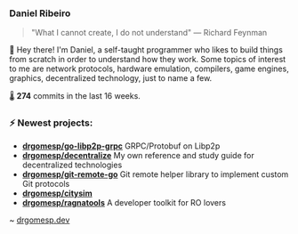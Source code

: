 ### Daniel Ribeiro
>  "What I cannot create, I do not understand" — Richard Feynman

👋 Hey there! I'm Daniel, a self-taught programmer who likes to build things from scratch
in order to understand how they work. Some topics of interest to me are network
protocols, hardware emulation, compilers, game engines, graphics, decentralized 
technology, just to name a few.

🌡️ **274** commits in the last 16 weeks.

### ⚡ Newest projects:

- **[drgomesp/go-libp2p-grpc](https://github.com/drgomesp/go-libp2p-grpc)** GRPC/Protobuf on Libp2p<br/>
- **[drgomesp/decentralize](https://github.com/drgomesp/decentralize)** My own reference and study guide for decentralized technologies<br/>
- **[drgomesp/git-remote-go](https://github.com/drgomesp/git-remote-go)** Git remote helper library to implement custom Git protocols<br/>
- **[drgomesp/citysim](https://github.com/drgomesp/citysim)** <br/>
- **[drgomesp/ragnatools](https://github.com/drgomesp/ragnatools)** A developer toolkit for RO lovers<br/>


~ [drgomesp.dev][2]

[2]: https://drgomesp.dev
